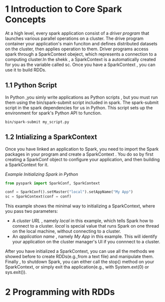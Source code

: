# 1 Introduction to Core Spark Concepts
At a high level, every spark application consist of a  *driver program* that launches various parallel operations on a cluster. The drive program container your application's main funciton and defines distributed datasets on the cluster, then applies operation to them.
Driver programs access spark through a SparkContext obeject, which represents a connection to a computing cluster.In the shekk , a SparkContext is a automatically created for you as the variable called sc.
Once you have a SparkContext , you can use it to build RDDs.
## 1.1 Python Script
In Python ,you simly write applications as Python scripts , but you must run them using the bin/spark-submit script included in spark. The spark-submit script in the spark dependencies for us in Python. This script sets up the environment for spark's Python API to function.

`bin/spark-submit my_script.py`

## 1.2 Intializing a SparkContext
Once you have linked an application to Spark, you need to import the Spark packages in your program and create a SparkContext . You do so by first creating a SparkConf object to configure your application, and then building a SparkContext for it.

*Example Initializing Spark in Python*
```python
from pyspark import SparkConf, SparkContext

conf = SparkConf().setMaster("local").setAppName("My App")
sc = SparkContext(conf = conf)
```
This example shows the minimal way to initializing a SparkContext, where you pass two parameters:
- A *cluster URL* , namely *local* in this example, which tells Spark how to connect to a cluster. *local* is special value that runs Spark on one thread on the local machine, without connecting to a cluster.
- An *application name* , namely *My App* in this example. This will identify your application on the cluster manager's UI if you connnect to a cluster.

After you have initialized a SparkContext, you can use all the methods we showed before to create RDDs(e.g.,from a text file) and manipulate them.
Finally , to shutdown Spark, you can either call the stop() method on your SparkContext, or simply exit tha application(e.g., with System.ext(0) or sys.exit()).
# 2 Programming with RDDs
